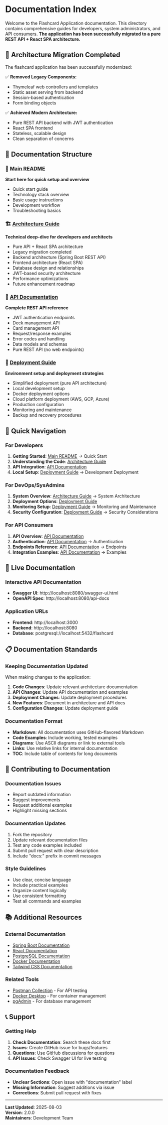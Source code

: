 # Documentation Index

Welcome to the Flashcard Application documentation. This directory contains comprehensive guides for developers, system administrators, and API consumers. **The application has been successfully migrated to a pure REST API + React SPA architecture.**

## 🎉 Architecture Migration Completed

The flashcard application has been successfully modernized:

✅ **Removed Legacy Components:**
- Thymeleaf web controllers and templates
- Static asset serving from backend
- Session-based authentication
- Form binding objects

✅ **Achieved Modern Architecture:**
- Pure REST API backend with JWT authentication
- React SPA frontend
- Stateless, scalable design
- Clean separation of concerns

## 📖 Documentation Structure

### 🚀 [Main README](../backend/README.md)
**Start here for quick setup and overview**
- Quick start guide
- Technology stack overview
- Basic usage instructions
- Development workflow
- Troubleshooting basics

### 🏗️ [Architecture Guide](./ARCHITECTURE.md)
**Technical deep-dive for developers and architects**
- Pure API + React SPA architecture
- Legacy migration completed
- Backend architecture (Spring Boot REST API)
- Frontend architecture (React SPA)
- Database design and relationships
- JWT-based security architecture
- Performance optimizations
- Future enhancement roadmap

### 🔌 [API Documentation](./API.md)
**Complete REST API reference**
- JWT authentication endpoints
- Deck management API
- Card management API
- Request/response examples
- Error codes and handling
- Data models and schemas
- Pure REST API (no web endpoints)

### 🚀 [Deployment Guide](./DEPLOYMENT.md)
**Environment setup and deployment strategies**
- Simplified deployment (pure API architecture)
- Local development setup
- Docker deployment options
- Cloud platform deployment (AWS, GCP, Azure)
- Production configuration
- Monitoring and maintenance
- Backup and recovery procedures

## 🎯 Quick Navigation

### For Developers
1. **Getting Started**: [Main README](../backend/README.md) → Quick Start
2. **Understanding the Code**: [Architecture Guide](./ARCHITECTURE.md)
3. **API Integration**: [API Documentation](./API.md)
4. **Local Setup**: [Deployment Guide](./DEPLOYMENT.md) → Development Deployment

### For DevOps/SysAdmins
1. **System Overview**: [Architecture Guide](./ARCHITECTURE.md) → System Architecture
2. **Deployment Options**: [Deployment Guide](./DEPLOYMENT.md)
3. **Monitoring Setup**: [Deployment Guide](./DEPLOYMENT.md) → Monitoring and Maintenance
4. **Security Configuration**: [Deployment Guide](./DEPLOYMENT.md) → Security Considerations

### For API Consumers
1. **API Overview**: [API Documentation](./API.md)
2. **Authentication**: [API Documentation](./API.md) → Authentication
3. **Endpoints Reference**: [API Documentation](./API.md) → Endpoints
4. **Integration Examples**: [API Documentation](./API.md) → Examples

## 🔧 Live Documentation

### Interactive API Documentation
- **Swagger UI**: http://localhost:8080/swagger-ui.html
- **OpenAPI Spec**: http://localhost:8080/api-docs

### Application URLs
- **Frontend**: http://localhost:3000
- **Backend**: http://localhost:8080
- **Database**: postgresql://localhost:5432/flashcard

## 📋 Documentation Standards

### Keeping Documentation Updated

When making changes to the application:

1. **Code Changes**: Update relevant architecture documentation
2. **API Changes**: Update API documentation and examples
3. **Deployment Changes**: Update deployment procedures
4. **New Features**: Document in architecture and API docs
5. **Configuration Changes**: Update deployment guide

### Documentation Format

- **Markdown**: All documentation uses GitHub-flavored Markdown
- **Code Examples**: Include working, tested examples
- **Diagrams**: Use ASCII diagrams or link to external tools
- **Links**: Use relative links for internal documentation
- **TOC**: Include table of contents for long documents

## 🤝 Contributing to Documentation

### Documentation Issues
- Report outdated information
- Suggest improvements
- Request additional examples
- Highlight missing sections

### Documentation Updates
1. Fork the repository
2. Update relevant documentation files
3. Test any code examples included
4. Submit pull request with clear description
5. Include "docs:" prefix in commit messages

### Style Guidelines
- Use clear, concise language
- Include practical examples
- Organize content logically
- Use consistent formatting
- Test all commands and examples

## 📚 Additional Resources

### External Documentation
- [Spring Boot Documentation](https://spring.io/projects/spring-boot)
- [React Documentation](https://react.dev/)
- [PostgreSQL Documentation](https://www.postgresql.org/docs/)
- [Docker Documentation](https://docs.docker.com/)
- [Tailwind CSS Documentation](https://tailwindcss.com/)

### Related Tools
- [Postman Collection](https://postman.com) - For API testing
- [Docker Desktop](https://docker.com/products/docker-desktop) - For container management
- [pgAdmin](https://www.pgadmin.org/) - For database management

## 📞 Support

### Getting Help
1. **Check Documentation**: Search these docs first
2. **Issues**: Create GitHub issue for bugs/features
3. **Questions**: Use GitHub discussions for questions
4. **API Issues**: Check Swagger UI for live testing

### Documentation Feedback
- **Unclear Sections**: Open issue with "documentation" label
- **Missing Information**: Suggest additions via issue
- **Corrections**: Submit pull request with fixes

---

**Last Updated**: 2025-08-03  
**Version**: 2.0.0  
**Maintainers**: Development Team